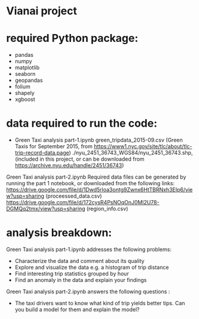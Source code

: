 # Vianai project 
# required Python package: 
- pandas
- numpy
- matplotlib
- seaborn
- geopandas
- folium
- shapely
- xgboost

# data required to run the code:
- Green Taxi analysis part-1.ipynb 
green_tripdata_2015-09.csv (Green Taxis for September 2015, from https://www1.nyc.gov/site/tlc/about/tlc-trip-record-data.page)
./nyu_2451_36743_WGS84/nyu_2451_36743.shp, (included in this project, or can be downloaded from https://archive.nyu.edu/handle/2451/36743)

Green Taxi analysis part-2.ipynb
Required data files can be generated by running the part 1 notebook, or downloaded from the following links:
https://drive.google.com/file/d/1Dwd5rloa3ontg9Zwnx6HtTBRNxh3EIp6/view?usp=sharing (proceessed_data.csv) 
https://drive.google.com/file/d/172cysR4PsNOqOnJ0Ml2U78-DGMQq2tmx/view?usp=sharing (region_info.csv)



# analysis breakdown:
Green Taxi analysis part-1.ipynb addresses the following problems:
- Characterize the data and comment about its quality
- Explore and visualize the data e.g. a histogram of trip distance
- Find interesting trip statistics grouped by hour
- Find an anomaly in the data and explain your findings

Green Taxi analysis part-2.ipynb answers the following questions :
- The taxi drivers want to know what kind of trip yields better tips. Can you build a model for them and explain the model?
